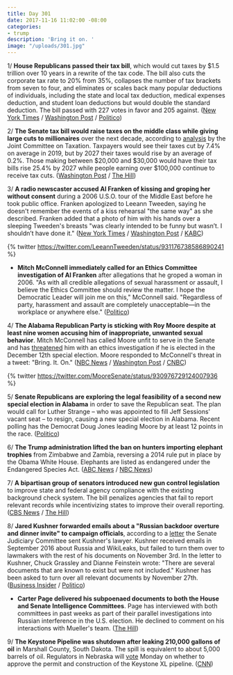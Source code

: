 ```yaml
---
title: Day 301
date: 2017-11-16 11:02:00 -08:00
categories:
- trump
description: 'Bring it on. '
image: "/uploads/301.jpg"
---
```


1/ **House Republicans passed their tax bill**, which would cut taxes by $1.5 trillion over 10 years in a rewrite of the tax code. The bill also cuts the corporate tax rate to 20% from 35%, collapses the number of tax brackets from seven to four, and eliminates or scales back many popular deductions of individuals, including the state and local tax deduction, medical expenses deduction, and student loan deductions but would double the standard deduction. The bill passed with 227 votes in favor and 205 against. ([New York Times](https://www.nytimes.com/2017/11/16/us/politics/house-tax-overhaul-bill.html) / [Washington Post](https://www.washingtonpost.com/business/economy/house-poised-to-pass-its-tax-bill-as-senate-plan-suffers-setbacks/2017/11/16/62d92fa4-cad7-11e7-8321-481fd63f174d_story.html) / [Politico](https://www.politico.com/story/2017/11/16/trump-rally-house-republicans-tax-vote-244965))

2/ **The Senate tax bill would raise taxes on the middle class while giving large cuts to millionaires** over the next decade, according to [analysis](https://www.jct.gov/publications.html?id=5040) by the Joint Committee on Taxation. Taxpayers would see their taxes cut by 7.4% on average in 2019, but by 2027 their taxes would rise by an average of 0.2%. Those making between $20,000 and $30,000 would have their tax bills rise 25.4% by 2027 while people earning over $100,000 continue to receive tax cuts. ([Washington Post](https://www.washingtonpost.com/news/wonk/wp/2017/11/16/senate-tax-bill-cuts-taxes-of-wealthy-and-hikes-taxes-of-families-earning-under-75000-over-a-decade/) / [The Hill](http://thehill.com/policy/finance/360660-tax-cuts-in-senate-bill-would-evaporate-in-a-decade-analysis))

3/ **A radio newscaster accused Al Franken of kissing and groping her without consent** during a 2006 U.S.O. tour of the Middle East before he took public office. Franken apologized to Leeann Tweeden, saying he doesn't remember the events of a kiss rehearsal "the same way" as she described. Franken added that a photo of him with his hands over a sleeping Tweeden's breasts "was clearly intended to be funny but wasn’t. I shouldn’t have done it." ([New York Times](https://www.nytimes.com/2017/11/16/us/politics/al-franken-sexual-harassment-groping-forcible-kissing.html) / [Washington Post](https://www.washingtonpost.com/news/powerpost/wp/2017/11/16/al-franken-kissed-and-groped-me-without-my-consent-broadcaster-leeann-tweeden-says/) / [KABC](http://www.kabc.com/2017/11/16/leeann-tweeden-on-senator-al-franken/))

{% twitter https://twitter.com/LeeannTweeden/status/931176738586890241 %}

* **Mitch McConnell immediately called for an Ethics Committee investigation of Al Franken** after allegations that he groped a woman in 2006. "As with all credible allegations of sexual harassment or assault, I believe the Ethics Committee should review the matter. I hope the Democratic Leader will join me on this," McConnell said. "Regardless of party, harassment and assault are completely unacceptable—in the workplace or anywhere else." ([Politico](https://www.politico.com/story/2017/11/16/franken-apologizes-after-woman-alleges-he-groped-her-244976))

4/ **The Alabama Republican Party is sticking with Roy Moore despite at least nine women accusing him of inappropriate, unwanted sexual behavior**. Mitch McConnell has called Moore unfit to serve in the Senate and has [threatened](https://whatthefuckjusthappenedtoday.com/2017/11/15/day-300/#5-mitch-mcconnell-proposed-that-jeff) him with an ethics investigation if he is elected in the December 12th special election. Moore responded to McConnell's threat in a tweet: "Bring. It. On." ([NBC News](https://www.nbcnews.com/politics/elections/alabama-gop-refuses-abandon-roy-moore-after-another-wild-day-n821281) / [Washington Post](https://www.washingtonpost.com/investigations/two-more-women-describe-unwanted-overtures-by-roy-moore-at-alabama-mall/2017/11/15/2a1da432-ca24-11e7-b0cf-7689a9f2d84e_story.html) / [CNBC](https://www.cnbc.com/2017/11/15/roy-moore-campaign-lawyer-statement.html))

{% twitter https://twitter.com/MooreSenate/status/930976729124007936 %}

5/ **Senate Republicans are exploring the legal feasibility of a second new special election in Alabama** in order to save the Republican seat. The plan would call for Luther Strange – who was appointed to fill Jeff Sessions' vacant seat – to resign, causing a new special election in Alabama. Recent polling has the Democrat Doug Jones leading Moore by at least 12 points in the race. ([Politico](https://www.politico.com/story/2017/11/15/roy-moore-republicans-alabama-senate-244961))

6/ **The Trump administration lifted the ban on hunters importing elephant trophies** from Zimbabwe and Zambia, reversing a 2014 rule put in place by the Obama White House. Elephants are listed as endangered under the Endangered Species Act. ([ABC News](http://abcnews.go.com/US/trump-admin-reverse-ban-elephant-trophies-africa/story?id=51178663) / [NBC News](https://www.nbcnews.com/politics/politics-news/trump-administration-lifts-ban-importing-heads-hunted-elephants-n821331))

7/ **A bipartisan group of senators introduced new gun control legislation** to improve state and federal agency compliance with the existing background check system. The bill penalizes agencies that fail to report relevant records while incentivizing states to improve their overall reporting. ([CBS News](https://www.cbsnews.com/news/gun-control-bill-introduced-by-eight-senators-in-bipartisan-effort/) / [The Hill](http://thehill.com/homenews/senate/360654-senators-introduce-bipartisan-gun-background-check-bill))

8/ **Jared Kushner forwarded emails about a "Russian backdoor overture and dinner invite" to campaign officials**, according to a [letter](https://www.feinstein.senate.gov/public/_cache/files/6/d/6d69f200-c605-4424-87ac-7158b8ea161d/939EC01CF7731069B466775F920174C9.kushner-letter.pdf) the Senate Judiciary Committee sent Kushner's lawyer. Kushner received emails in September 2016 about Russia and WikiLeaks, but failed to turn them over to lawmakers with the rest of his documents on November 3rd. In the letter to Kushner, Chuck Grassley and Dianne Feinstein wrote: "There are several documents that are known to exist but were not included." Kushner has been asked to turn over all relevant documents by November 27th. ([Business Insider](http://www.businessinsider.com/jared-kushner-emails-russia-backdoor-feinstein-grassley-2017-11) / [Politico](https://www.politico.com/story/2017/11/16/jared-kushner-wikileaks-emails-245197))

* **Carter Page delivered his subpoenaed documents to both the House and Senate Intelligence Committees**. Page has interviewed with both committees in past weeks as part of their parallel investigations into Russian interference in the U.S. election. He declined to comment on his interactions with Mueller's team. ([The Hill](http://thehill.com/policy/national-security/360685-page-delivers-subpoenaed-documents-to-intelligence-committees))

9/ **The Keystone Pipeline was shutdown after leaking 210,000 gallons of oil** in Marshall County, South Dakota. The spill is equivalent to about 5,000 barrels of oil. Regulators in Nebraska will [vote](https://www.reuters.com/article/us-usa-pipeline/nebraska-regulator-to-announce-keystone-xl-permit-decision-on-november-20-idUSKBN1DD2QM) Monday on whether to approve the permit and construction of the Keystone XL pipeline. ([CNN](http://www.cnn.com/2017/11/16/us/keystone-pipeline-leak/index.html))
